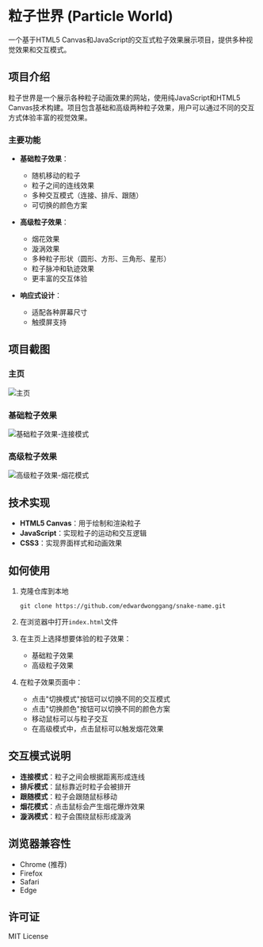 # 粒子世界 (Particle World)

一个基于HTML5 Canvas和JavaScript的交互式粒子效果展示项目，提供多种视觉效果和交互模式。

## 项目介绍

粒子世界是一个展示各种粒子动画效果的网站，使用纯JavaScript和HTML5 Canvas技术构建。项目包含基础和高级两种粒子效果，用户可以通过不同的交互方式体验丰富的视觉效果。

### 主要功能

- **基础粒子效果**：
  - 随机移动的粒子
  - 粒子之间的连线效果
  - 多种交互模式（连接、排斥、跟随）
  - 可切换的颜色方案

- **高级粒子效果**：
  - 烟花效果
  - 漩涡效果
  - 多种粒子形状（圆形、方形、三角形、星形）
  - 粒子脉冲和轨迹效果
  - 更丰富的交互体验

- **响应式设计**：
  - 适配各种屏幕尺寸
  - 触摸屏支持

## 项目截图

### 主页

![主页](https://i.imgur.com/JLwK2Hl.png)

### 基础粒子效果

![基础粒子效果-连接模式](https://i.imgur.com/8sJXnZm.png)

### 高级粒子效果

![高级粒子效果-烟花模式](https://i.imgur.com/QZW6Ygj.png)

## 技术实现

- **HTML5 Canvas**：用于绘制和渲染粒子
- **JavaScript**：实现粒子的运动和交互逻辑
- **CSS3**：实现界面样式和动画效果

## 如何使用

1. 克隆仓库到本地
   ```
   git clone https://github.com/edwardwonggang/snake-name.git
   ```

2. 在浏览器中打开`index.html`文件

3. 在主页上选择想要体验的粒子效果：
   - 基础粒子效果
   - 高级粒子效果

4. 在粒子效果页面中：
   - 点击"切换模式"按钮可以切换不同的交互模式
   - 点击"切换颜色"按钮可以切换不同的颜色方案
   - 移动鼠标可以与粒子交互
   - 在高级模式中，点击鼠标可以触发烟花效果

## 交互模式说明

- **连接模式**：粒子之间会根据距离形成连线
- **排斥模式**：鼠标靠近时粒子会被排开
- **跟随模式**：粒子会跟随鼠标移动
- **烟花模式**：点击鼠标会产生烟花爆炸效果
- **漩涡模式**：粒子会围绕鼠标形成漩涡

## 浏览器兼容性

- Chrome (推荐)
- Firefox
- Safari
- Edge

## 许可证

MIT License
